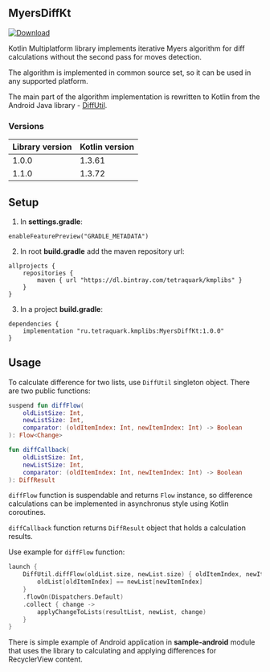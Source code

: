 ## MyersDiffKt

[ ![Download](https://api.bintray.com/packages/tetraquark/kmplibs/MyersDiffKt/images/download.svg) ](https://bintray.com/tetraquark/kmplibs/MyersDiffKt/_latestVersion)

Kotlin Multiplatform library implements iterative Myers algorithm for diff calculations without the second pass for moves detection.

The algorithm is implemented in common source set, so it can be used in any supported platform.

The main part of the algorithm implementation is rewritten to Kotlin from the Android Java library - [DiffUtil](https://developer.android.com/reference/android/support/v7/util/DiffUtil).

### Versions

Library version | Kotlin version
------------ | -------------
1.0.0 | 1.3.61
1.1.0 | 1.3.72

## Setup

1. In **settings.gradle**:
```
enableFeaturePreview("GRADLE_METADATA")
```

2. In root **build.gradle** add the maven repository url:
```
allprojects {
    repositories {
        maven { url "https://dl.bintray.com/tetraquark/kmplibs" }
    }
}
```

3. In a project **build.gradle**:
```
dependencies {
    implementation "ru.tetraquark.kmplibs:MyersDiffKt:1.0.0"
}
```

## Usage

To calculate difference for two lists, use `DiffUtil` singleton object. There are two public functions:

```kotlin
suspend fun diffFlow(
    oldListSize: Int,
    newListSize: Int,
    comparator: (oldItemIndex: Int, newItemIndex: Int) -> Boolean
): Flow<Change>
```

```kotlin
fun diffCallback(
    oldListSize: Int,
    newListSize: Int,
    comparator: (oldItemIndex: Int, newItemIndex: Int) -> Boolean
): DiffResult
```

`diffFlow` function is suspendable and returns `Flow` instance, so difference calculations can be implemented in asynchronus style using Kotlin coroutines.

`diffCallback` function returns `DiffResult` object that holds a calculation results.

Use example for `diffFlow` function:

```kotlin
launch {
    DiffUtil.diffFlow(oldList.size, newList.size) { oldItemIndex, newItemIndex ->
        oldList[oldItemIndex] == newList[newItemIndex]
    }
    .flowOn(Dispatchers.Default)
    .collect { change ->
        applyChangeToLists(resultList, newList, change)
    }
}
```

There is simple example of Android application in **sample-android** module that uses the library to calculating and applying differences for RecyclerView content.
